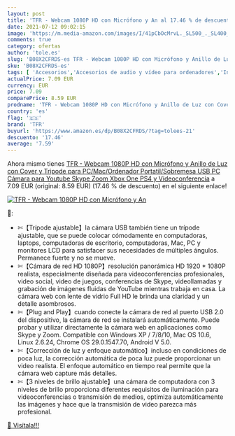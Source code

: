 ```yaml
---
layout: post
title: 'TFR - Webcam 1080P HD con Micrófono y An al 17.46 % de descuento'
date: 2021-07-12 09:02:15
image: 'https://m.media-amazon.com/images/I/41pCbOcMrvL._SL500_._SL400_.jpg'
comments: true
category: ofertas
author: 'tole.es'
slug: 'B08X2CFRDS-es TFR - Webcam 1080P HD con Micrófono y Anillo de Luz con...'
sku: 'B08X2CFRDS-es'
tags: [ 'Accesorios','Accesorios de audio y vídeo para ordenadores','Informática','Webcams y telefonía VoIP','ps4','tfr','xbox', ]
actualPrice: 7.09 EUR
currency: EUR
price: 7.09
comparePrice: 8.59 EUR
prodname: 'TFR - Webcam 1080P HD con Micrófono y Anillo de Luz con Cover y Tripode para PC/Mac/Ordenador Portatil/Sobremesa USB PC Cámara para Youtube Skype Zoom Xbox One PS4 y Videoconferencia'
country: 'es'
flag: '🇪🇸'
brand: 'TFR'
buyurl: 'https://www.amazon.es/dp/B08X2CFRDS/?tag=tolees-21'
descuento: '17.46'
average: '7.59'
---
```


Ahora mismo tienes [TFR - Webcam 1080P HD con Micrófono y Anillo de Luz con Cover y Tripode para PC/Mac/Ordenador Portatil/Sobremesa USB PC Cámara para Youtube Skype Zoom Xbox One PS4 y Videoconferencia](https://www.amazon.es/dp/B08X2CFRDS/?tag=tolees-21) a 7.09 EUR (original: 8.59 EUR) (17.46 %  de descuento) en el siguiente enlace!

[![TFR - Webcam 1080P HD con Micrófono y An](https://m.media-amazon.com/images/I/41pCbOcMrvL._SL500_._SL400_.jpg)](https://www.amazon.es/dp/B08X2CFRDS/?tag=tolees-21)

🔎:

- ✄【Trípode ajustable】la cámara USB también tiene un trípode ajustable, que se puede colocar cómodamente en computadoras, laptops, computadoras de escritorio, computadoras, Mac, PC y monitores LCD para satisfacer sus necesidades de múltiples ángulos. Permanece fuerte y no se mueve.
- ✄【Cámara de red HD 1080P】resolución panorámica HD 1920 * 1080P realista, especialmente diseñada para videoconferencias profesionales, video social, video de juegos, conferencias de Skype, videollamadas y grabación de imágenes fluidas de YouTube mientras trabaja en casa. La cámara web con lente de vidrio Full HD le brinda una claridad y un detalle asombrosos.
- ✄【Plug and Play】cuando conecte la cámara de red al puerto USB 2.0 del dispositivo, la cámara de red se instalará automáticamente. Puede probar y utilizar directamente la cámara web en aplicaciones como Skype y Zoom. Compatible con Windows XP / 7/8/10, Mac OS 10.6, Linux 2.6.24, Chrome OS 29.0.1547.70, Android V 5.0.
- ✄【Corrección de luz y enfoque automático】incluso en condiciones de poca luz, la corrección automática de poca luz puede proporcionar un video realista. El enfoque automático en tiempo real permite que la cámara web capture más detalles.
- ✄【3 niveles de brillo ajustable】una cámara de computadora con 3 niveles de brillo proporciona diferentes requisitos de iluminación para videoconferencias o transmisión de medios, optimiza automáticamente las imágenes y hace que la transmisión de video parezca más profesional.

[🛒 Visítala!!!](https://www.amazon.es/dp/B08X2CFRDS/?tag=tolees-21)
